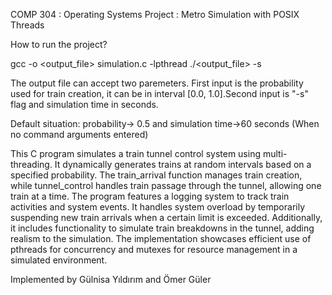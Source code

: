 COMP 304 : Operating Systems
Project : Metro Simulation with POSIX Threads


How to run the project?

gcc -o <output_file> simulation.c -lpthread
./<output_file> <probability> -s <seconds>

The output file can accept two paremeters. First input is the probability used for train creation, it can be in interval [0.0, 1.0].Second input is  "-s" flag and simulation time in seconds.

Default situation: probability-> 0.5 and simulation time->60 seconds (When no command arguments entered)

This C program simulates a train tunnel control system using multi-threading. It dynamically generates trains at random intervals based on a specified probability. The train_arrival function manages train creation, while tunnel_control handles train passage through the tunnel, allowing one train at a time. The program features a logging system to track train activities and system events. It handles system overload by temporarily suspending new train arrivals when a certain limit is exceeded. Additionally, it includes functionality to simulate train breakdowns in the tunnel, adding realism to the simulation. The implementation showcases efficient use of pthreads for concurrency and mutexes for resource management in a simulated environment.

Implemented by Gülnisa Yıldırım and Ömer Güler
